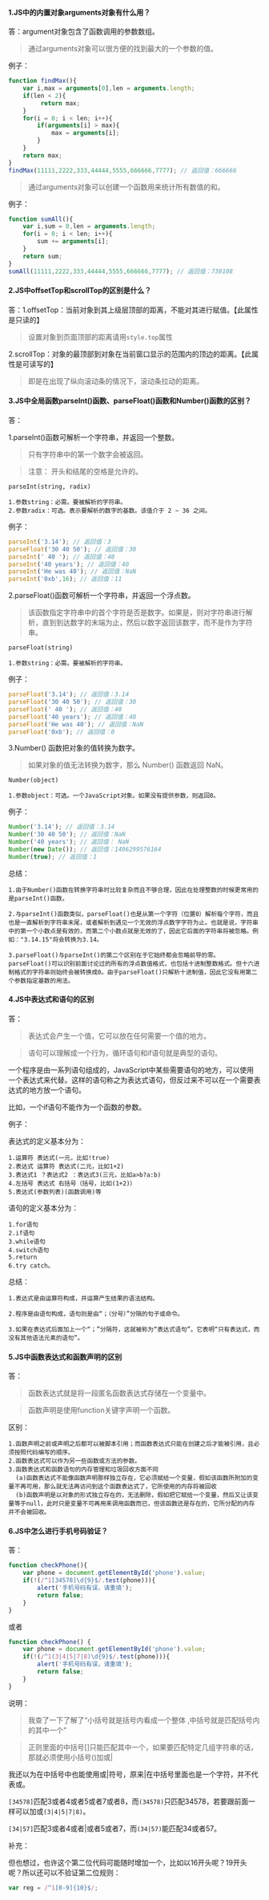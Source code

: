 #### 1.JS中的内置对象arguments对象有什么用？

答：argument对象包含了函数调用的参数数组。

> 通过arguments对象可以很方便的找到最大的一个参数的值。

例子：
```javascript
function findMax(){
    var i,max = arguments[0],len = arguments.length;
    if(len < 2){
         return max;
    }
    for(i = 0; i < len; i++){
        if(arguments[i] > max){
            max = arguments[i];
        }
    }
    return max;
}
findMax(11111,2222,333,44444,5555,666666,7777); // 返回值：666666
```
> 通过arguments对象可以创建一个函数用来统计所有数值的和。

例子：
```javascript
function sumAll(){
    var i,sum = 0,len = arguments.length;
    for(i = 0; i < len; i++){
        sum += arguments[i];
    }
    return sum;
}
sumAll(11111,2222,333,44444,5555,666666,7777); // 返回值：738108
```

#### 2.JS中offsetTop和scrollTop的区别是什么？
答：1.offsetTop：当前对象到其上级层顶部的距离，不能对其进行赋值。【此属性是只读的】

> 设置对象到页面顶部的距离请用`style.top`属性

2.scrollTop：对象的最顶部到对象在当前窗口显示的范围内的顶边的距离。【此属性是可读写的】

> 即是在出现了纵向滚动条的情况下，滚动条拉动的距离。

#### 3.JS中全局函数parseInt()函数、parseFloat()函数和Number()函数的区别？
答：

1.parseInt()函数可解析一个字符串，并返回一个整数。

> 只有字符串中的第一个数字会被返回。

> 注意： 开头和结尾的空格是允许的。

`parseInt(string, radix)`
    
    1.参数string：必需。要被解析的字符串。
    2.参数radix：可选。表示要解析的数字的基数。该值介于 2 ~ 36 之间。
    
例子：
```javascript
parseInt('3.14'); // 返回值：3
parseFloat('30 40 50'); // 返回值：30
parseInt(' 40 '); // 返回值：40
parseInt('40 years'); // 返回值：40
parseInt('He was 40'); // 返回值：NaN
parseInt('0xb',16); // 返回值：11
```
2.parseFloat()函数可解析一个字符串，并返回一个浮点数。

> 该函数指定字符串中的首个字符是否是数字。如果是，则对字符串进行解析，直到到达数字的末端为止，然后以数字返回该数字，而不是作为字符串。

`parseFloat(string)`

    1.参数string：必需。要被解析的字符串。
    
例子：
```javascript
parseFloat('3.14'); // 返回值：3.14
parseFloat('30 40 50'); // 返回值：30
parseFloat(' 40 '); // 返回值：40
parseFloat('40 years'); // 返回值：40
parseFloat('He was 40'); // 返回值：NaN
parseFloat('0xb'); // 返回值：0
````

3.Number() 函数把对象的值转换为数字。
> 如果对象的值无法转换为数字，那么 Number() 函数返回 NaN。

`Number(object)`

    1.参数object：可选。一个JavaScript对象。如果没有提供参数，则返回0。
    
例子：
```javascript
Number('3.14'); // 返回值：3.14
Number('30 40 50'); // 返回值：NaN
Number('40 years'); // 返回值： NaN
Number(new Date()); // 返回值：1496299576164
Number(true); // 返回值：1
````
总结：

    1.由于Number()函数在转换字符串时比较复杂而且不够合理，因此在处理整数的时候更常用的是parseInt()函数。
        
    2.与parseInt()函数类似，parseFloat()也是从第一个字符（位置0）解析每个字符，而且也是一直解析到字符串末尾，或者解析到遇见一个无效的浮点数字字符为止。也就是说，字符串中的第一个小数点是有效的，而第二个小数点就是无效的了，因此它后面的字符串将被忽略。例如："3.14.15"将会转换为3.14。
    
    3.parseFloat()与parseInt()的第二个区别在于它始终都会忽略前导的零。parseFloat()可以识别前面讨论过的所有的浮点数值格式，也包括十进制整数格式。但十六进制格式的字符串则始终会被转换成0。由于parseFloat()只解析十进制值，因此它没有用第二个参数指定基数的用法。

#### 4.JS中表达式和语句的区别

答：
>表达式会产生一个值，它可以放在任何需要一个值的地方。

>语句可以理解成一个行为，循环语句和if语句就是典型的语句。

一个程序是由一系列语句组成的，JavaScript中某些需要语句的地方，可以使用一个表达式来代替。这样的语句称之为表达式语句，但反过来不可以在一个需要表达式的地方放一个语句。

比如，一个if语句不能作为一个函数的参数。

例子：

表达式的定义基本分为：
    
    1.运算符 表达式(一元，比如!true) 
    2.表达式 运算符 表达式(二元，比如1+2) 
    3.表达式1 ？表达式2 ：表达式3(三元，比如a>b?a:b) 
    4.左括号 表达式 右括号（括号，比如(1+2)） 
    5.表达式(参数列表)(函数调用)等
    
语句的定义基本分为：

    1.for语句
    2.if语句
    3.while语句
    4.switch语句
    5.return
    6.try catch。

总结：

    1.表达式是由运算符构成，并运算产生结果的语法结构。

    2.程序是由语句构成，语句则是由“；（分号）”分隔的句子或命令。

    3.如果在表达式后面加上一个“；”分隔符，这就被称为“表达式语句”。它表明“只有表达式，而没有其他语法元素的语句”。

#### 5.JS中函数表达式和函数声明的区别

答：
> 函数表达式就是将一段匿名函数表达式存储在一个变量中。

> 函数声明是使用function关键字声明一个函数。

区别：

    1.函数声明之前或声明之后都可以被脚本引用；而函数表达式只能在创建之后才能被引用，且必须按照代码编写的顺序。
    2.函数表达式可以作为另一些函数或方法的参数。
    3.函数表达式和函数语句的内存管理和垃圾回收方面不同
      (a)函数表达式不能像函数声明那样独立存在，它必须赋给一个变量，假如该函数所附加的变量不再可用，那么就无法再访问到这个函数表达式了，它所使用的内存将被回收
      (b)函数声明是以对象的形式独立存在的，无法删除，假如把它赋给一个变量，然后又让该变量等于null，此时只是变量不可再用来调用函数而已，但该函数还是存在的，它所分配的内存并不会被回收。
 
#### 6.JS中怎么进行手机号码验证？

答：
```javascript
function checkPhone(){ 
    var phone = document.getElementById('phone').value;
    if(!(/^1[34578]\d{9}$/.test(phone))){ 
        alert('手机号码有误，请重填');  
        return false; 
    } 
}
```
或者
```javascript
function checkPhone() {
    var phone = document.getElementById('phone').value;
    if(!(/^1(3|4|5|7|8)\d{9}$/.test(phone))){
        alert('手机号码有误，请重填');
        return false;
    }
}
```
说明：

> 我查了一下了解了“小括号就是括号内看成一个整体 ,中括号就是匹配括号内的其中一个”

> 正则里面的中括号[]只能匹配其中一个，如果要匹配特定几组字符串的话，那就必须使用小括号()加或|

我还以为在中括号中也能使用或|符号，原来|在中括号里面也是一个字符，并不代表或。

`[34578]`匹配3或者4或者5或者7或者8，而`(34578)`只匹配34578，若要跟前面一样可以加或`(3|4|5|7|8)`。

`[34|57]`匹配3或者4或者|或者5或者7，而`(34|57)`能匹配34或者57。

补充：

但也想过，也许这个第二位代码可能随时增加一个，比如以16开头呢？19开头呢？所以还可以不验证第二位规则：
```javascript
var reg = /^1[0-9]{10}$/;
```
